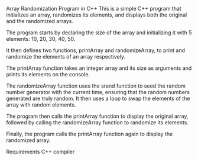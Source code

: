 Array Randomization Program in C++
This is a simple C++ program that initializes an array, randomizes its elements, and displays both the original and the randomized arrays.

The program starts by declaring the size of the array and initializing it with 5 elements: 10, 20, 30, 40, 50.

It then defines two functions, printArray and randomizeArray, to print and randomize the elements of an array respectively.

The printArray function takes an integer array and its size as arguments and prints its elements on the console.

The randomizeArray function uses the srand function to seed the random number generator with the current time, ensuring that the random numbers generated are truly random. It then uses a loop to swap the elements of the array with random elements.

The program then calls the printArray function to display the original array, followed by calling the randomizeArray function to randomize its elements.

Finally, the program calls the printArray function again to display the randomized array.

Requirements
C++ compiler

